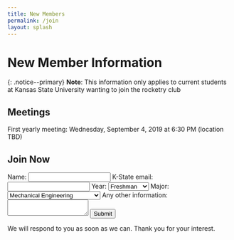 ```yaml
---
title: New Members
permalink: /join
layout: splash
---
```


New Member Information
======

{: .notice--primary}
**Note**:
This information only applies to current students at Kansas State University wanting to join the rocketry club

Meetings
------

First yearly meeting: Wednesday, September 4, 2019 at 6:30 PM (location TBD)

Join Now
------

<form action="https://formspace.io/ffaero@ffaero.com" method="POST">
    <label for="Name">Name:</label>
    <input type="text" name="Name" />
    <label for="_replyto">K-State email:</label>
    <input type="email" name="_replyto" />
    <label for="Year">Year:</label>
    <select name="Year">
        <option value="Freshman">Freshman</option>
        <option value="Sophomore">Sophomore</option>
        <option value="Junior">Junior</option>
        <option value="Senior">Senior</option>
    </select>
    <label for="Major">Major:</label>
    <select name="Major">
        <option value="Mechanical">Mechanical Engineering</option>
        <option value="Electrical">Electrical Engineering</option>
        <option value="Computer Engineering">Computer Engineering</option>
        <option value="Computer Science">Computer Science</option>
        <option value="Physics">Physics</option>
        <option value="Math">Math</option>
        <option value="Architectural Engineering">Architectural Engineering</option>
        <option value="Biological Systems Engineering">Biological Systems Engineering</option>
        <option value="Biomedical Engineering">Biomedical Engineering</option>
        <option value="Chemical Engineering">Chemical Engineering</option>
        <option value="Civil Engineering">Civil Engineering</option>
        <option value="Environmental Engineering">Environmental Engineering</option>
        <option value="Industrial Engineering">Industrial Engineering</option>
        <option value="Other">Other</option>
    </select>
    <label for="message">Any other information:</label>
    <textarea name="message"></textarea>
    <button type="submit" class="btn btn--primary">Submit</button>
    <p>
        We will respond to you as soon as we can.
        Thank you for your interest.
    </p>
</form>
